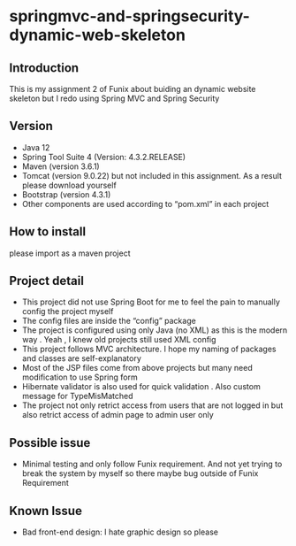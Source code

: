 # springmvc-and-springsecurity-dynamic-web-skeleton
 
 ## Introduction
 
 This is my assignment 2 of Funix about buiding an dynamic website skeleton but I redo using Spring MVC and Spring Security 
 
  ## Version
 
-	Java 12
-	Spring Tool Suite 4 (Version: 4.3.2.RELEASE) 
-	Maven (version 3.6.1)
-	Tomcat (version 9.0.22) but not included in this assignment. As a result please download yourself 
-	Bootstrap (version 4.3.1)
- Other components are used according to “pom.xml” in each project

## How to install
please import as a maven project

## Project detail
-	This project did not use Spring Boot for me to feel the pain to manually config the project myself 
-	The config files are inside the “config” package
-	The project is configured using only Java (no XML) as this is the modern way . Yeah , I knew old projects still used XML config
-	This project follows MVC architecture.  I hope my naming of packages and classes are self-explanatory  
-	Most of the JSP files come from above projects but many need modification to use Spring form 
-	Hibernate validator is also used for quick validation . Also custom message for TypeMisMatched
-	The project not only retrict access from users that are not logged in but also retrict access of admin page to admin user only  

## Possible issue
-	Minimal testing and only follow Funix requirement. And not yet trying to break the system by myself so there maybe bug outside of Funix Requirement

## Known Issue
-	Bad front-end design: I hate graphic design so please 
